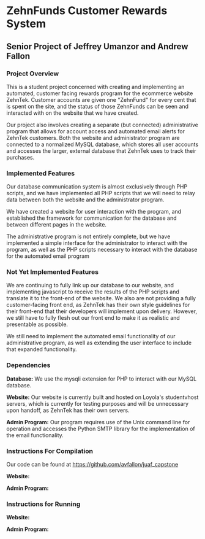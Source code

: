 # ZehnFunds Customer Rewards System

## Senior Project of Jeffrey Umanzor and Andrew Fallon

### Project Overview

This is a student project concerned with creating and implementing an automated, customer facing rewards program for the ecommerce website ZehnTek. Customer accounts are given one "ZehnFund" for every cent that is spent on the site, and the status of those ZehnFunds can be seen and interacted with on the website that we have created. 

Our project also involves creating a separate (but connected) administrative program that allows for account access and automated email alerts for ZehnTek customers. Both the website and administrator program are connected to a normalized MySQL database, which stores all user accounts and accesses the larger, external database that ZehnTek uses to track their purchases.


### Implemented Features

Our database communication system is almost exclusively through PHP scripts, and we have implemented all PHP scripts that we will need to relay data between both the website and the administrator program. 

We have created a website for user interaction with the program, and established the framework for communication for the database and between different pages in the website.

The administrative program is not entirely complete, but we have implemented a simple interface for the administrator to interact with the program, as well as the PHP scripts necessary to interact with the database for the automated email program


### Not Yet Implemented Features

We are continuing to fully link up our database to our website, and implementing javascript to receive the results of the PHP scripts and translate it to the front-end of the website. We also are not providing a fully customer-facing front end, as ZehnTek has their own style guidelines for their front-end that their developers will implement upon delivery. However, we still have to fully flesh out our front end to make it as realistic and presentable as possible.

We still need to implement the automated email functionality of our administrative program, as well as extending the user interface to include that expanded functionality. 


### Dependencies

**Database:** We use the mysqli extension for PHP to interact with our MySQL database.

**Website:** Our website is currently built and hosted on Loyola's studentvhost servers, which is currently for testing purposes and will be unnecessary upon handoff, as ZehnTek has their own servers.

**Admin Program:** Our program requires use of the Unix command line for operation and accesses the Python SMTP library for the implementation of the email functionality.


### Instructions For Compilation

Our code can be found at https://github.com/avfallon/juaf_capstone

**Website:** 

**Admin Program:**


### Instructions for Running

**Website:** 

**Admin Program:**



